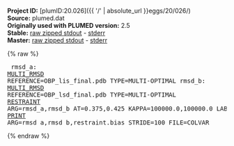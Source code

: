 **Project ID:** [plumID:20.026]({{ '/' | absolute_url }}eggs/20/026/)  
**Source:** plumed.dat  
**Originally used with PLUMED version:** 2.5  
**Stable:** [raw zipped stdout](plumed.dat.plumed.stdout.txt.zip) - [stderr](plumed.dat.plumed.stderr)  
**Master:** [raw zipped stdout](plumed.dat.plumed_master.stdout.txt.zip) - [stderr](plumed.dat.plumed_master.stderr)  

{% raw %}<pre>
rmsd_a: <a href="https://plumed.github.io/doc-master/user-doc/html/_m_u_l_t_i__r_m_s_d.html">MULTI_RMSD</a> REFERENCE=OBP_lis_final.pdb TYPE=MULTI-OPTIMAL
rmsd_b: <a href="https://plumed.github.io/doc-master/user-doc/html/_m_u_l_t_i__r_m_s_d.html">MULTI_RMSD</a> REFERENCE=OBP_lsd_final.pdb TYPE=MULTI-OPTIMAL
<a href="https://plumed.github.io/doc-master/user-doc/html/_r_e_s_t_r_a_i_n_t.html">RESTRAINT</a> ARG=rmsd_a,rmsd_b  AT=0.375,0.425   KAPPA=100000.0,100000.0 LABEL=restraint
<a href="https://plumed.github.io/doc-master/user-doc/html/_p_r_i_n_t.html">PRINT</a> ARG=rmsd_a,rmsd_b,restraint.bias STRIDE=100 FILE=COLVAR 
</pre>{% endraw %}
